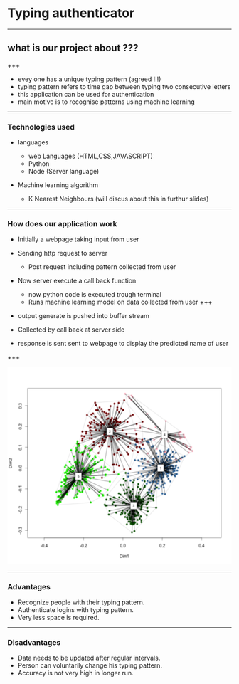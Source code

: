 # Typing authenticator

---
## what is our project about ???

+++
* evey one has a unique typing pattern (agreed !!!)
* typing pattern refers to time gap between typing two consecutive letters
* this application can be used for authentication
* main motive is to recognise patterns using machine learning

---
### Technologies used
* languages
  * web Languages (HTML,CSS,JAVASCRIPT)
  * Python
  * Node (Server language)

* Machine learning algorithm
  * K Nearest Neighbours (will discus about this in furthur slides)

---

### How does our application work
* Initially a webpage taking input from user 
* Sending http request to server 
  * Post request including pattern collected from user 
* Now server execute a call back function 
   * now python code is executed trough terminal
   * Runs machine learning model on data collected from user
+++

* output generate is pushed into buffer stream 
* Collected by call back at server side 
* response is sent sent to webpage to display the predicted name of user

+++


<img src="/images/Clusterplot.png" style="width: 600px; height: 800;" />

---
### Advantages
* Recognize people with their typing pattern.
* Authenticate logins with typing pattern.
* Very less space is required.


---
### Disadvantages
* Data needs to be updated after regular intervals.
* Person can voluntarily change his typing pattern.
* Accuracy is not very high in longer run. 


